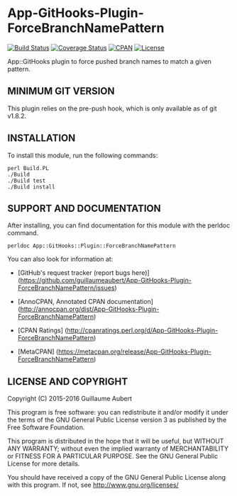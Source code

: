 App-GitHooks-Plugin-ForceBranchNamePattern
==========================================

[![Build Status](https://travis-ci.org/guillaumeaubert/App-GitHooks-Plugin-ForceBranchNamePattern.svg?branch=master)](https://travis-ci.org/guillaumeaubert/App-GitHooks-Plugin-ForceBranchNamePattern)
[![Coverage Status](https://coveralls.io/repos/guillaumeaubert/App-GitHooks-Plugin-ForceBranchNamePattern/badge.svg?branch=master)](https://coveralls.io/r/guillaumeaubert/App-GitHooks-Plugin-ForceBranchNamePattern?branch=master)
[![CPAN](https://img.shields.io/cpan/v/App-GitHooks-Plugin-ForceBranchNamePattern.svg)](https://metacpan.org/release/App-GitHooks-Plugin-ForceBranchNamePattern)
[![License](https://img.shields.io/badge/license-GPLv3-blue.svg)](https://opensource.org/licenses/GPL-3.0)

App::GitHooks plugin to force pushed branch names to match a given pattern.


MINIMUM GIT VERSION
-------------------

This plugin relies on the pre-push hook, which is only available as of git
v1.8.2.


INSTALLATION
------------

To install this module, run the following commands:

	perl Build.PL
	./Build
	./Build test
	./Build install


SUPPORT AND DOCUMENTATION
-------------------------

After installing, you can find documentation for this module with the
perldoc command.

	perldoc App::GitHooks::Plugin::ForceBranchNamePattern


You can also look for information at:

 * [GitHub's request tracker (report bugs here)]
   (https://github.com/guillaumeaubert/App-GitHooks-Plugin-ForceBranchNamePattern/issues)

 * [AnnoCPAN, Annotated CPAN documentation]
   (http://annocpan.org/dist/App-GitHooks-Plugin-ForceBranchNamePattern)

 * [CPAN Ratings]
   (http://cpanratings.perl.org/d/App-GitHooks-Plugin-ForceBranchNamePattern)

 * [MetaCPAN]
   (https://metacpan.org/release/App-GitHooks-Plugin-ForceBranchNamePattern)


LICENSE AND COPYRIGHT
---------------------

Copyright (C) 2015-2016 Guillaume Aubert

This program is free software: you can redistribute it and/or modify it under
the terms of the GNU General Public License version 3 as published by the Free
Software Foundation.

This program is distributed in the hope that it will be useful, but WITHOUT ANY
WARRANTY; without even the implied warranty of MERCHANTABILITY or FITNESS FOR A
PARTICULAR PURPOSE. See the GNU General Public License for more details.

You should have received a copy of the GNU General Public License along with
this program. If not, see http://www.gnu.org/licenses/

